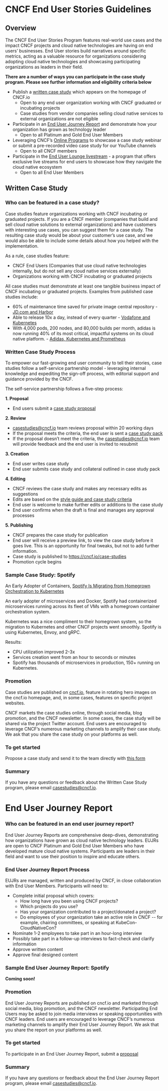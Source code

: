 # CNCF End User Stories Guidelines #

## Overview ##

The CNCF End User Stories Program features real-world use cases and the impact CNCF projects and cloud native technologies are having on end users’ businesses. End User stories build narratives around specific metrics, acting as a valuable resource for organizations considering adopting cloud native technologies and showcasing participating organizations as leaders in their field.

**There are a number of ways you can participate in the case study program. Please see further information and eligibility criteria below** 

* Publish a [written case study](#written-case-study) which appears on the homepage of CNCF.io 
  * Open to any end user organization working with CNCF graduated or incubating projects 
  * Case studies from vendor companies selling cloud native services to external organizations are not eligible
* Participate in an [End User Journey Report](#end-user-journey-report) and demonstrate how your organization has grown as technology leader 
  * Open to all Platinum and Gold End User Members 
* Leveraging CNCF’s [Online Programs](https://github.com/cncf/foundation/blob/master/online-programs-guidelines.md) to showcase a case study webinar or submit a pre-recorded video case study for our YouTube channels
  * Open to all CNCF members
* Participate in the [End User Lounge livestream](https://www.cncf.io/blog/2021/04/22/introducing-the-cncf-end-user-lounge-exclusive-live-streams-for-end-user-organizations/) - a program that offers exclusive live streams for end users to showcase how they navigate the cloud native ecosystem 
  * Open to all End User Members 


## Written Case Study ##

### Who can be featured in a case study? ###

Case studies feature organizations working with CNCF incubating or graduated projects.  If you are a CNCF member (companies that build and sell cloud native solutions to external organizations) and have customers with interesting use cases, you can suggest them for a case study. The resulting case study would be about your customer’s use case, and we would also be able to include some details about how you helped with the implementation.

As a rule, case studies feature:
* CNCF End Users (Companies that use cloud native technologies internally, but do not sell any cloud native services externally)
* Organizations working with CNCF incubating or graduated projects

All case studies must demonstrate at least one tangible business impact of CNCF incubating or graduated projects.
Examples from published case studies include:
* 60% of maintenance time saved for private image central repository - [JD.com and Harbor](https://www.cncf.io/case-studies/jdcom-harbor)
* Able to release 10x a day, instead of every quarter - [Vodafone and Kubernetes](https://www.cncf.io/case-studies/vodafone/)
* With 4,000 pods, 200 nodes, and 80,000 builds per month, adidas is now running 40% of its most critical, impactful systems on its cloud native platform. - [Adidas, Kubernetes and Prometheus](https://www.cncf.io/case-studies/adidas/) 
 

### Written Case Study Process ###

To empower our fast-growing end user community to tell their stories, case studies follow a self-service partnership model - leveraging internal knowledge and expediting the sign-off process, with editorial support and guidance provided by the CNCF.
 
The self-service partnership follows a five-step process:

**1. Proposal**
* End users submit a [case study proposal](https://forms.gle/3rexeb56aDuYNMga8)

**2. Review**
* casestudies@cncf.io team reviews proposal within 20 working days
* If the proposal meets the criteria, the end user is sent a [case study pack](https://drive.google.com/file/d/1a19vzDM7EZtAvBbJnkTeSVbvDp4z5Kex/view?usp=sharing) 
* If the proposal doesn’t meet the criteria, the casestudies@cncf.io team will provide feedback and the end user is invited to resubmit 

**3. Creation**
* End user writes case study
* End user submits case study and collateral outlined in case study pack

**4. Editing**
* CNCF reviews the case study and makes any necessary edits as suggestions
* Edits are based on the [style guide and case study criteria](https://github.com/cncf/foundation/blob/master/style-guide.md) 
* End user is welcome to make further edits or additions to the case study
* End user confirms when the draft is final and manages any approval processes

**5. Publishing**
* CNCF prepares the case study for publication
* End user will receive a preview link, to view the case study before it goes live. This is an opportunity for final tweaks, but not to add further information.
* Case study is published to <https://cncf.io/case-studies>
* Promotion cycle begins


### Sample Case Study: Spotify ###
An Early Adopter of Containers, [Spotify Is Migrating from Homegrown Orchestration to Kubernetes](https://www.cncf.io/case-study/spotify/)

An early adopter of microservices and Docker, Spotify had containerized microservices running across its fleet of VMs with a homegrown container orchestration system.

Kubernetes was a nice compliment to their homegrown system, so the migration to Kubernetes and other CNCF projects went smoothly. Spotify is using Kubernetes, Envoy, and gRPC.

Results:
* CPU utilization improved 2-3x
* Services creation went from an hour to seconds or minutes
* Spotify has thousands of microservices in production, 150+ running on Kubernetes.


### Promotion ###
Case studies are published on [cncf.io](https://www.cncf.io/newsroom/case-studies/), feature in rotating hero images on the cncf.io homepage, and, in some cases, features on specific project websites. 

CNCF markets the case studies online, through social media, blog promotion, and the CNCF newsletter. In some cases, the case study will be shared via the project Twitter account. End users are encouraged to leverage CNCF’s numerous marketing channels to amplify their case study. We ask that you share the case study on your platforms as well.


### To get started ###

Propose a case study and send it to the team directly with [this form](https://forms.gle/3rexeb56aDuYNMga8)

### Summary ###

If you have any questions or feedback about the Written Case Study program, please email casestudies@cncf.io.



# End User Journey Report # 

### Who can be featured in an end user journey report? ###

End User Journey Reports are comprehensive deep-dives, demonstrating how organizations have grown as cloud native technology leaders. EUJRs are open to CNCF Platinum and Gold End User Members who have developed mature cloud native systems. Participants are leaders in their field and want to use their position to inspire and educate others. 

### End User Journey Report Process ### 

EUJRs are managed, written and produced by CNCF, in close collaboration with End User Members.
Participants will need to:
* Complete initial proposal which covers:
  * How long have you been using CNCF projects?
  * Which projects do you use?
  * Has your organization contributed to a project/donated a project?
  * Do employees of your organization take an active role in CNCF -- for example, chairing committees, or speaking at KubeCon-CloudNativeCon?
* Nominate 1-2 employees to take part in an hour-long interview
* Possibly take part in a follow-up interviews to fact-check and clarify information 
* Approve written content
* Approve final designed content 

### Sample End User Journey Report: Spotify ### 

**Coming soon!** 

### Promotion ### 

End User Journey Reports are published on cncf.io and marketed through social media, blog promotion, and the CNCF newsletter. Participating End Users may be asked to join media interviews or speaking opportunities with CNCF leaders. 
End users are encouraged to leverage CNCF’s numerous marketing channels to amplify their End User Journey Report. We ask that you share the report on your platforms as well.

### To get started ### 

To participate in an End User Journey Report, submit a [proposal](https://forms.gle/y2wqydF1hVGBRXGEA)

### Summary ###

If you have any questions or feedback about the End User Journey Report program, please email casestudies@cncf.io.
